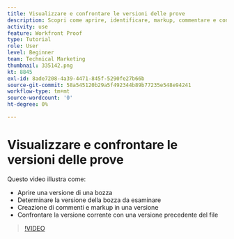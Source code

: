 ```yaml
---
title: Visualizzare e confrontare le versioni delle prove
description: Scopri come aprire, identificare, markup, commentare e confrontare versioni di bozza in [!DNL  Workfront].
activity: use
feature: Workfront Proof
type: Tutorial
role: User
level: Beginner
team: Technical Marketing
thumbnail: 335142.png
kt: 8845
exl-id: 8ade7208-4a39-4471-845f-5290fe27b66b
source-git-commit: 58a545120b29a5f492344b89b77235e548e94241
workflow-type: tm+mt
source-wordcount: '0'
ht-degree: 0%

---
```


# Visualizzare e confrontare le versioni delle prove

Questo video illustra come:

* Aprire una versione di una bozza
* Determinare la versione della bozza da esaminare
* Creazione di commenti e markup in una versione
* Confrontare la versione corrente con una versione precedente del file

>[!VIDEO](https://video.tv.adobe.com/v/335142/?quality=12)

<!--
## Learn more
* Compare proofs
-->
